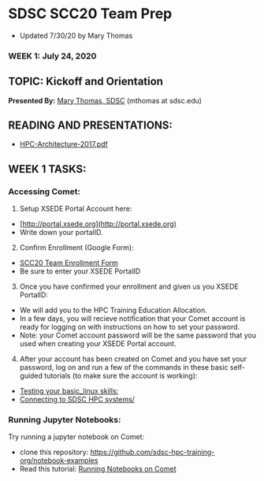 # SDSC SCC20 Team Prep
* Updated 7/30/20 by Mary Thomas

### WEEK 1: July 24, 2020

## TOPIC:  Kickoff and Orientation
**Presented By:** [Mary Thomas, SDSC](https://hpc-students.sdsc.edu/instr_bios/mary_thomas.html) (mthomas at sdsc.edu)

## READING AND PRESENTATIONS:
* [HPC-Architecture-2017.pdf](./HPC-Architecture-2017.pdf)

## WEEK 1 TASKS:
### Accessing Comet:
1. Setup XSEDE Portal Account here:
* [http://portal.xsede.org](http://portal.xsede.org)
* Write down your portalID.

2. Confirm Enrollment (Google Form):
* [SCC20 Team Enrollment Form](https://docs.google.com/forms/d/1FF_Xw05yj5J1-lkUlcBrLaDE0VF3E6SH5sHmemsgQYo/edit)
* Be sure to enter your XSEDE PortalID

3. Once you have confirmed your enrollment and given us you XSEDE PortalID:
* We will add you to the HPC Training Education Allocation.
* In a few days, you will recieve notification that your Comet account is ready for logging on with instructions on how to set your password.
* Note: your Comet account password will be the same password that you used when creating your XSEDE Portal account.

4. After your account has been created on Comet and you have set your password, log on and run a few of the commands in these basic self-guided tutorials (to make sure the account is working):
* [Testing your basic_linux skills:](https://github.com/sdsc-hpc-training-org/basic_skills/tree/master/basic_linux_skills)
* [Connecting to SDSC HPC systems/](https://github.com/sdsc-hpc-training-org/basic_skills/tree/master/connecting-to-hpc-systems)


### Running Jupyter Notebooks:
Try running a jupyter notebook on Comet:
* clone this repository:  https://github.com/sdsc-hpc-training-org/notebook-examples
* Read this tutorial:  [Running Notebooks on Comet](https://comet-notebooks-101.readthedocs.io/en/comet)
